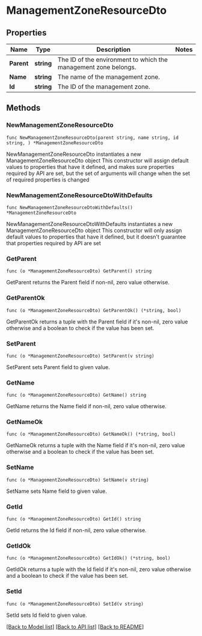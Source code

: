 # ManagementZoneResourceDto

## Properties

Name | Type | Description | Notes
------------ | ------------- | ------------- | -------------
**Parent** | **string** | The ID of the environment to which the management zone belongs. | 
**Name** | **string** | The name of the management zone. | 
**Id** | **string** | The ID of the management zone. | 

## Methods

### NewManagementZoneResourceDto

`func NewManagementZoneResourceDto(parent string, name string, id string, ) *ManagementZoneResourceDto`

NewManagementZoneResourceDto instantiates a new ManagementZoneResourceDto object
This constructor will assign default values to properties that have it defined,
and makes sure properties required by API are set, but the set of arguments
will change when the set of required properties is changed

### NewManagementZoneResourceDtoWithDefaults

`func NewManagementZoneResourceDtoWithDefaults() *ManagementZoneResourceDto`

NewManagementZoneResourceDtoWithDefaults instantiates a new ManagementZoneResourceDto object
This constructor will only assign default values to properties that have it defined,
but it doesn't guarantee that properties required by API are set

### GetParent

`func (o *ManagementZoneResourceDto) GetParent() string`

GetParent returns the Parent field if non-nil, zero value otherwise.

### GetParentOk

`func (o *ManagementZoneResourceDto) GetParentOk() (*string, bool)`

GetParentOk returns a tuple with the Parent field if it's non-nil, zero value otherwise
and a boolean to check if the value has been set.

### SetParent

`func (o *ManagementZoneResourceDto) SetParent(v string)`

SetParent sets Parent field to given value.


### GetName

`func (o *ManagementZoneResourceDto) GetName() string`

GetName returns the Name field if non-nil, zero value otherwise.

### GetNameOk

`func (o *ManagementZoneResourceDto) GetNameOk() (*string, bool)`

GetNameOk returns a tuple with the Name field if it's non-nil, zero value otherwise
and a boolean to check if the value has been set.

### SetName

`func (o *ManagementZoneResourceDto) SetName(v string)`

SetName sets Name field to given value.


### GetId

`func (o *ManagementZoneResourceDto) GetId() string`

GetId returns the Id field if non-nil, zero value otherwise.

### GetIdOk

`func (o *ManagementZoneResourceDto) GetIdOk() (*string, bool)`

GetIdOk returns a tuple with the Id field if it's non-nil, zero value otherwise
and a boolean to check if the value has been set.

### SetId

`func (o *ManagementZoneResourceDto) SetId(v string)`

SetId sets Id field to given value.



[[Back to Model list]](../README.md#documentation-for-models) [[Back to API list]](../README.md#documentation-for-api-endpoints) [[Back to README]](../README.md)


